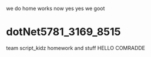 we do home works now yes yes we goot
# dotNet5781_3169_8515
team script_kidz homework and stuff
HELLO COMRADDE
